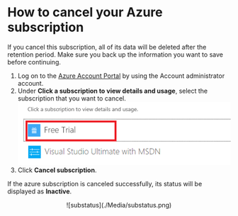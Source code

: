 <properties 
	pageTitle="How to cancel your Azure subscription" 
	description="Describes detail steps about How to cancel your Azure subscription" 
	services="billing" 
	documentationCenter="" 
	authors="genli" 
	manager="jarrettr" 
	editor="v-jesits"/>

<tags 
	ms.service="billing" 
	ms.workload="/" 
	ms.tgt_pltfrm="na" 
	ms.devlang="na" 
	ms.topic="billing" 
	ms.date="08/13/2015" 
	ms.author="genli"/>
# How to cancel your Azure subscription
If you cancel this subscription, all of its data will be deleted after the retention period. Make sure you back up the information you want to save before continuing.

1. Log on to the [Azure Account Portal](https://account.windowsazure.com) by using the Account administrator account.
2. Under **Click a subscription to view details and usage**, select the subscription that you want to cancel.</br>
![selectsub](./Media/Selectsub.png)
3. Click **Cancel subscription**.

If the azure subscription is canceled successfully, its status will be displayed as **Inactive**.</br>
<center>![substatus](./Media/substatus.png)</center>

